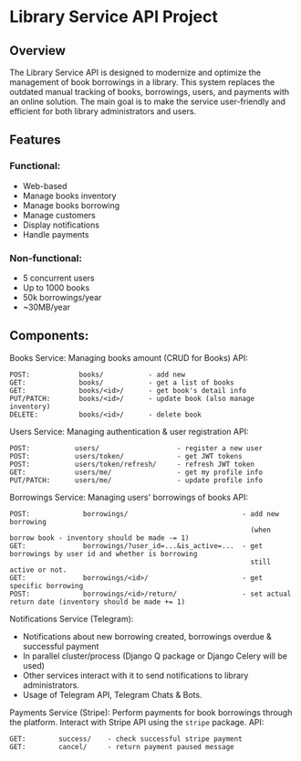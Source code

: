 # Library Service API Project

## Overview

The Library Service API is designed to modernize and optimize the management of book borrowings in a library. This system 
replaces the outdated manual tracking of books, borrowings, users, and payments with an online solution. The main goal is 
to make the service user-friendly and efficient for both library administrators and users.

## Features
### Functional:
- Web-based
- Manage books inventory
- Manage books borrowing
- Manage customers
- Display notifications
- Handle payments

### Non-functional:
- 5 concurrent users
- Up to 1000 books
- 50k borrowings/year
- ~30MB/year

## Components:
Books Service:
Managing books amount (CRUD for Books)
API:
```
POST:            books/           - add new 
GET:             books/           - get a list of books
GET:             books/<id>/      - get book's detail info 
PUT/PATCH:       books/<id>/      - update book (also manage inventory)
DELETE:          books/<id>/      - delete book
```

Users Service:
Managing authentication & user registration
API:
```
POST:           users/                   - register a new user 
POST:           users/token/             - get JWT tokens 
POST:           users/token/refresh/     - refresh JWT token 
GET:            users/me/                - get my profile info 
PUT/PATCH:      users/me/                - update profile info 
```

Borrowings Service:
Managing users' borrowings of books
API:
```
POST:             borrowings/   		                 - add new borrowing 
                                                           (when borrow book - inventory should be made -= 1) 
GET:              borrowings/?user_id=...&is_active=...  - get borrowings by user id and whether is borrowing 
                                                           still active or not.
GET:              borrowings/<id>/  			         - get specific borrowing 
POST: 	          borrowings/<id>/return/ 		         - set actual return date (inventory should be made += 1)
```

Notifications Service (Telegram):
- Notifications about new borrowing created, borrowings overdue & successful payment
- In parallel cluster/process (Django Q package or Django Celery will be used)
- Other services interact with it to send notifications to library administrators.
- Usage of Telegram API, Telegram Chats & Bots.

Payments Service (Stripe):
Perform payments for book borrowings through the platform.
Interact with Stripe API using the `stripe` package.
API:
```
GET:		success/	- check successful stripe payment
GET:		cancel/ 	- return payment paused message 
```

